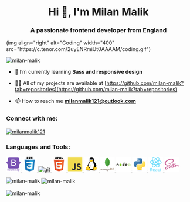 <h1 align="center">Hi 👋, I'm Milan Malik</h1>
<h3 align="center">A passionate frontend developer from England</h3>
(img align="right" alt="Coding" width="400" src="https://c.tenor.com/2uyENRmiUt0AAAAM/coding.gif")

<p align="left"> <img src="https://komarev.com/ghpvc/?username=milan-malik&label=Profile%20views&color=0e75b6&style=flat" alt="milan-malik" /> </p>

- 🌱 I’m currently learning **Sass and responsive design**

- 👨‍💻 All of my projects are available at [https://github.com/milan-malik?tab=repositories](https://github.com/milan-malik?tab=repositories)

- 📫 How to reach me **milanmalik121@outlook.com**

<h3 align="left">Connect with me:</h3>
<p align="left">
<a href="https://www.hackerrank.com/milanmalik121" target="blank"><img align="center" src="https://raw.githubusercontent.com/rahuldkjain/github-profile-readme-generator/master/src/images/icons/Social/hackerrank.svg" alt="milanmalik121" height="30" width="40" /></a>
</p>

<h3 align="left">Languages and Tools:</h3>
<p align="left"> <a href="https://getbootstrap.com" target="_blank" rel="noreferrer"> <img src="https://raw.githubusercontent.com/devicons/devicon/master/icons/bootstrap/bootstrap-plain-wordmark.svg" alt="bootstrap" width="40" height="40"/> </a> <a href="https://www.w3schools.com/css/" target="_blank" rel="noreferrer"> <img src="https://raw.githubusercontent.com/devicons/devicon/master/icons/css3/css3-original-wordmark.svg" alt="css3" width="40" height="40"/> </a> <a href="https://git-scm.com/" target="_blank" rel="noreferrer"> <img src="https://www.vectorlogo.zone/logos/git-scm/git-scm-icon.svg" alt="git" width="40" height="40"/> </a> <a href="https://www.w3.org/html/" target="_blank" rel="noreferrer"> <img src="https://raw.githubusercontent.com/devicons/devicon/master/icons/html5/html5-original-wordmark.svg" alt="html5" width="40" height="40"/> </a> <a href="https://developer.mozilla.org/en-US/docs/Web/JavaScript" target="_blank" rel="noreferrer"> <img src="https://raw.githubusercontent.com/devicons/devicon/master/icons/javascript/javascript-original.svg" alt="javascript" width="40" height="40"/> </a> <a href="https://www.linux.org/" target="_blank" rel="noreferrer"> <img src="https://raw.githubusercontent.com/devicons/devicon/master/icons/linux/linux-original.svg" alt="linux" width="40" height="40"/> </a> <a href="https://www.mongodb.com/" target="_blank" rel="noreferrer"> <img src="https://raw.githubusercontent.com/devicons/devicon/master/icons/mongodb/mongodb-original-wordmark.svg" alt="mongodb" width="40" height="40"/> </a> <a href="https://nodejs.org" target="_blank" rel="noreferrer"> <img src="https://raw.githubusercontent.com/devicons/devicon/master/icons/nodejs/nodejs-original-wordmark.svg" alt="nodejs" width="40" height="40"/> </a> <a href="https://www.python.org" target="_blank" rel="noreferrer"> <img src="https://raw.githubusercontent.com/devicons/devicon/master/icons/python/python-original.svg" alt="python" width="40" height="40"/> </a> <a href="https://reactjs.org/" target="_blank" rel="noreferrer"> <img src="https://raw.githubusercontent.com/devicons/devicon/master/icons/react/react-original-wordmark.svg" alt="react" width="40" height="40"/> </a> <a href="https://sass-lang.com" target="_blank" rel="noreferrer"> <img src="https://raw.githubusercontent.com/devicons/devicon/master/icons/sass/sass-original.svg" alt="sass" width="40" height="40"/> </a> </p>

<p><img align="left" src="https://github-readme-stats.vercel.app/api/top-langs?username=milan-malik&show_icons=true&locale=en&layout=compact" alt="milan-malik" /></p>

<p>&nbsp;<img align="center" src="https://github-readme-stats.vercel.app/api?username=milan-malik&show_icons=true&locale=en" alt="milan-malik" /></p>

<p><img align="center" src="https://github-readme-streak-stats.herokuapp.com/?user=milan-malik&" alt="milan-malik" /></p>
